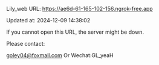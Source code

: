 Lily_web URL: https://ae6d-61-165-102-156.ngrok-free.app

Updated at: 2024-12-09 14:38:02

If you cannot open this URL, the server might be down.

Please contact: 

goley04@foxmail.com Or Wechat:GL_yeaH